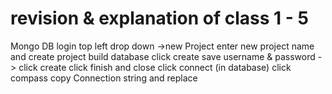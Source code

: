 # revision & explanation of class 1 - 5

Mongo DB login
top left drop down ->new Project
enter new project name and create project
build database click
create
save username & password -> click create
click finish and close
click connect (in database)
click compass
copy Connection string and replace <password>
